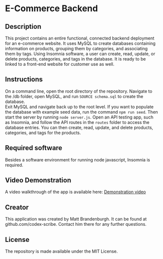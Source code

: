 # E-Commerce Backend

## Description
This project contains an entire functional, connected backend deployment for an e-commerce website.  It uses MySQL to create databases containing information on products, grouping them by categories, and associating them by tags.  Using Insomnia software, a user can create, read, update, or delete products, categories, and tags in the database.  It is ready to be linked to a front-end website for customer use as well.

## Instructions
On a command line, open the root directory of the repository.  Navigate to the /db folder, open MySQL, and run `SOURCE schema.sql` to create the database.  
Exit MySQL and navigate back up to the root level.  If you want to populate the database with example seed data, run the command `npm run seed`.  Then start the server by running `node server.js`.
Open an API testing app, such as Insomnia, and follow the API routes in the `routes` folder to access the database entries.  You can then create, read, update, and delete products, categories, and tags for the products.

## Required software
Besides a software environment for running node javascript, Insomnia is required.

## Video Demonstration
A video walkthrough of the app is available here: [Demonstration video](https://drive.google.com/file/d/1tMpT4xTR-rtaOuZWo0W5YczsTKSPXWve/view)

## Creator
This application was created by Matt Brandenburgh.  It can be found at github.com/codex-scribe.  Contact him there for any further questions.

## License
The repository is made available under the MIT License.